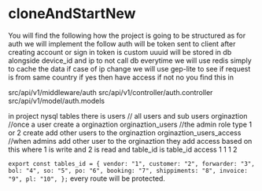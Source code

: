 # cloneAndStartNew
You will find the following
how the project is going to be structured as
for auth we will implement the follow
auth will be token sent to client after creating account or sign in
token is custom uuuid will be stored in db alongside device_id and ip 
to not call db everytime we will use redis simply to cache the data
if case of ip change we will use gep-lite to see if request is from same country  if yes then have access if not no
you find this in

src/api/v1/middleware/auth
src/api/v1/controller/auth.controller
src/api/v1/model/auth.models

in project nysql tables there is
users // all users and sub users
orginaztion //once a user create a orginaztion
orginaztion_users //the admin role type 1 or 2 create add other users to the orginaztion 
orginaztion_users_access //when admins add other user to the orginaztion they add access based on this
where 1 is write and 2 is read and table_id is 
table_id access
   1       1
   1       2

`
export const tables_id = {
  vendor: "1",
  customer: "2",
  forwarder: "3",
  bol: "4",
  so: "5",
  po: "6",
  booking: "7",
  shippiments: "8",
  invoice: "9",
  pl: "10",
};
`
every route will be protected.
